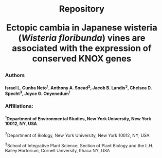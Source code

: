 # <p align="center"> Repository <p> <p align="center">Ectopic cambia in Japanese wisteria (<em>Wisteria floribunda</em>) vines are associated with the expression of conserved KNOX genes <center></p>
### <p>Authors</p>
#### <p align="left">Israel L. Cunha Neto<sup>1</sup>, Anthony A. Snead<sup>2</sup>, Jacob B. Landis<sup>3</sup>, Chelsea D. Specht<sup>3</sup>, Joyce G. Onyenedum<sup>1</sup>

### <p>Affiliations:</p>
#### <p><sup>1</sup>Department of Environmental Studies, New York University, New York 10012, NY, USA</p> 
<p><sup>2</sup>Department of Biology, New York University, New York 10012, NY, USA</p> 
<p><sup>3</sup>School of Integrative Plant Science, Section of Plant Biology and the L.H. Bailey Hortorium, Cornell University, Ithaca NY, USA</p>
